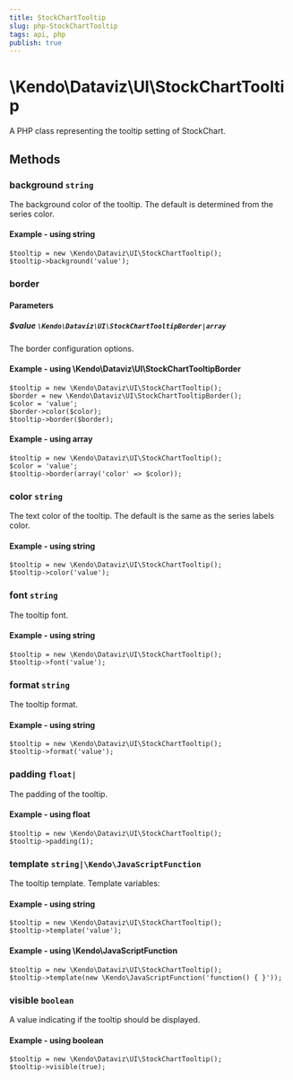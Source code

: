 ```yaml
---
title: StockChartTooltip
slug: php-StockChartTooltip
tags: api, php
publish: true
---
```


# \Kendo\Dataviz\UI\StockChartTooltip

A PHP class representing the tooltip setting of StockChart.


## Methods

### background `string`

The background color of the tooltip. The default is determined from the series color.


#### Example - using string
    $tooltip = new \Kendo\Dataviz\UI\StockChartTooltip();
    $tooltip->background('value');

### border

#### Parameters

##### $value `\Kendo\Dataviz\UI\StockChartTooltipBorder|array`

The border configuration options.


#### Example - using \Kendo\Dataviz\UI\StockChartTooltipBorder

    $tooltip = new \Kendo\Dataviz\UI\StockChartTooltip();
    $border = new \Kendo\Dataviz\UI\StockChartTooltipBorder();
    $color = 'value';
    $border->color($color);
    $tooltip->border($border);

#### Example - using array

    $tooltip = new \Kendo\Dataviz\UI\StockChartTooltip();
    $color = 'value';
    $tooltip->border(array('color' => $color));

### color `string`

The text color of the tooltip. The default is the same as the series labels color.


#### Example - using string
    $tooltip = new \Kendo\Dataviz\UI\StockChartTooltip();
    $tooltip->color('value');

### font `string`

The tooltip font.


#### Example - using string
    $tooltip = new \Kendo\Dataviz\UI\StockChartTooltip();
    $tooltip->font('value');

### format `string`

The tooltip format.


#### Example - using string
    $tooltip = new \Kendo\Dataviz\UI\StockChartTooltip();
    $tooltip->format('value');

### padding `float|`

The padding of the tooltip.


#### Example - using float
    $tooltip = new \Kendo\Dataviz\UI\StockChartTooltip();
    $tooltip->padding(1);

### template `string|\Kendo\JavaScriptFunction`

The tooltip template.
Template variables:


#### Example - using string
    $tooltip = new \Kendo\Dataviz\UI\StockChartTooltip();
    $tooltip->template('value');

#### Example - using \Kendo\JavaScriptFunction
    $tooltip = new \Kendo\Dataviz\UI\StockChartTooltip();
    $tooltip->template(new \Kendo\JavaScriptFunction('function() { }'));

### visible `boolean`

A value indicating if the tooltip should be displayed.


#### Example - using boolean
    $tooltip = new \Kendo\Dataviz\UI\StockChartTooltip();
    $tooltip->visible(true);

